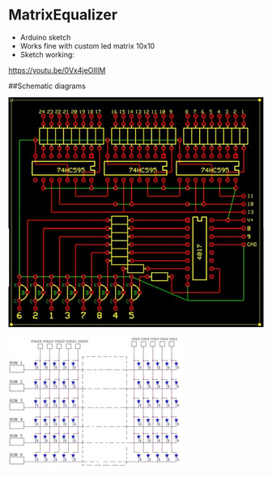 # MatrixEqualizer
* Arduino sketch
* Works fine with custom led matrix 10x10
* Sketch working:

https://youtu.be/0Vx4jeOIIIM

##Schematic diagrams

![Alt text](https://github.com/GARFILD1000/MatrixEqualizer/blob/master/scheme1.jpg?raw=true "Схема1")

![Alt text](https://github.com/GARFILD1000/MatrixEqualizer/blob/master/scheme2.jpg?raw=true "Схема2")

